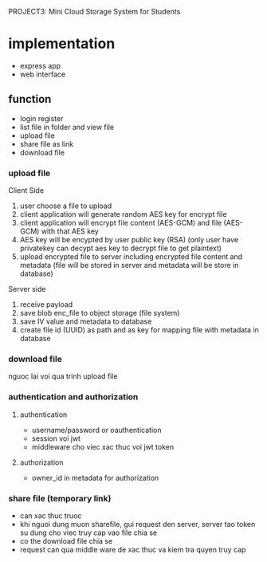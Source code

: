 PROJECT3: Mini Cloud Storage System for Students
# implementation
- express app 
- web interface

## function
- login register
- list file in folder and view file
- upload file
- share file as link
- download file

### upload file
Client Side
1. user choose a file to upload
2. client application will generate random AES key for encrypt file
3. client application will encrypt file content (AES-GCM) and file  (AES-GCM) with that AES key
4. AES key will be encypted by user public key (RSA)  (only user have privatekey can decypt aes key to decrypt file to get plaintext)
5. upload encrypted file to server including encrypted file content and metadata (file will be stored in server and metadata will be store in database)

Server side
1. receive payload
2. save blob enc_file to object storage (file system)
3. save IV value and metadata to database 
4. create file id (UUID) as path and as key for mapping file with metadata in database

### download file

nguoc lai voi qua trinh upload file


### authentication and authorization
1. authentication
   - username/password or oauthentication 
   - session voi jwt
   - middleware cho viec xac thuc voi jwt token

2. authorization
   - owner_id in metadata for authorization
### share file (temporary link)
- can xac thuc truoc
- khi nguoi dung muon sharefile, gui request den server, server tao token su dung cho viec truy cap vao file chia se
- co the download file chia se 
- request can qua middle ware de xac thuc va kiem tra quyen truy cap